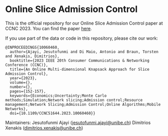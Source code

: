 # Online Slice Admission Control

This is the official repository for our Online Slice Admission Control paper at CCNC 2023. You can find the paper [here](https://ieeexplore.ieee.org/document/10060460).

If you use part of the data or code in this repository, please cite our work:
```
@INPROCEEDINGS{10060460,
  author={Ajayi, Jesutofunmi and Di Maio, Antonio and Braun, Torsten and Xenakis, Dimitrios},
  booktitle={2023 IEEE 20th Consumer Communications & Networking Conference (CCNC)}, 
  title={An Online Multi-dimensional Knapsack Approach for Slice Admission Control}, 
  year={2023},
  volume={},
  number={},
  pages={152-157},
  keywords={Economics;Uncertainty;Monte Carlo methods;Simulation;Network slicing;Admission control;Resource management;Network Slicing;Admission Control;Online Algorithms;Mobile Networks},
  doi={10.1109/CCNC51644.2023.10060460}}
```

Maintainers:
Jesutofunmi Ajayi (jesutofunmi.ajayi@unibe.ch)
Dimitrios Xenakis (dimitrios.xenakis@unibe.ch)

